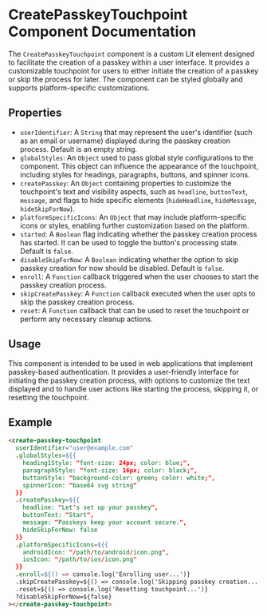 # CreatePasskeyTouchpoint Component Documentation

The `CreatePasskeyTouchpoint` component is a custom Lit element designed to facilitate the creation of a passkey within a user interface. It provides a customizable touchpoint for users to either initiate the creation of a passkey or skip the process for later. The component can be styled globally and supports platform-specific customizations.

## Properties

- `userIdentifier`: A `String` that may represent the user's identifier (such as an email or username) displayed during the passkey creation process. Default is an empty string.
- `globalStyles`: An `Object` used to pass global style configurations to the component. This object can influence the appearance of the touchpoint, including styles for headings, paragraphs, buttons, and spinner icons.
- `createPasskey`: An `Object` containing properties to customize the touchpoint's text and visibility aspects, such as `headline`, `buttonText`, `message`, and flags to hide specific elements (`hideHeadline`, `hideMessage`, `hideSkipForNow`).
- `platformSpecificIcons`: An `Object` that may include platform-specific icons or styles, enabling further customization based on the platform.
- `started`: A `Boolean` flag indicating whether the passkey creation process has started. It can be used to toggle the button's processing state. Default is `false`.
- `disableSkipForNow`: A `Boolean` indicating whether the option to skip passkey creation for now should be disabled. Default is `false`.
- `enroll`: A `Function` callback triggered when the user chooses to start the passkey creation process.
- `skipCreatePasskey`: A `Function` callback executed when the user opts to skip the passkey creation process.
- `reset`: A `Function` callback that can be used to reset the touchpoint or perform any necessary cleanup actions.

## Usage

This component is intended to be used in web applications that implement passkey-based authentication. It provides a user-friendly interface for initiating the passkey creation process, with options to customize the text displayed and to handle user actions like starting the process, skipping it, or resetting the touchpoint.

## Example

```html
<create-passkey-touchpoint
  userIdentifier="user@example.com"
  .globalStyles=${{
    heading1Style: "font-size: 24px; color: blue;",
    paragraphStyle: "font-size: 16px; color: black;",
    buttonStyle: "background-color: green; color: white;",
    spinnerIcon: "base64 svg string"
  }}
  .createPasskey=${{
    headline: "Let's set up your passkey",
    buttonText: "Start",
    message: "Passkeys keep your account secure.",
    hideSkipForNow: false
  }}
  .platformSpecificIcons=${{
    androidIcon: "/path/to/android/icon.png",
    iosIcon: "/path/to/ios/icon.png"
  }}
  .enroll=${() => console.log('Enrolling user...')}
  .skipCreatePasskey=${() => console.log('Skipping passkey creation...')}
  .reset=${() => console.log('Resetting touchpoint...')}
  ?disableSkipForNow=${false}
></create-passkey-touchpoint>
